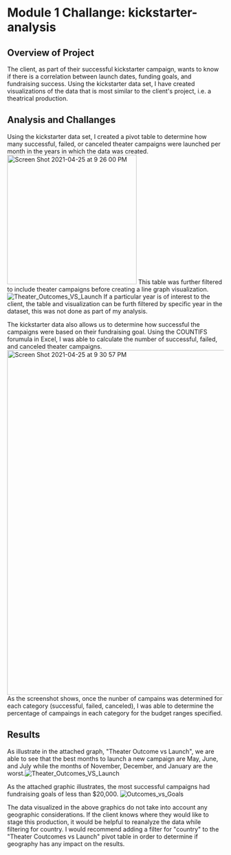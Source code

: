 # Module 1 Challange: kickstarter-analysis
## Overview of Project

The client, as part of their successful kickstarter campaign, wants to know if there is a correlation between launch dates, funding goals, and fundraising success. Using the kickstarter data set, I have created visualizations of the data that is most similar to the client's project, i.e. a theatrical production.

## Analysis and Challanges

Using the kickstarter data set, I created a pivot table to determine how many successful, failed, or canceled theater campaigns were launched per month in the years in which the data was created. <img width="301" alt="Screen Shot 2021-04-25 at 9 26 00 PM" src="https://user-images.githubusercontent.com/82982901/116017184-eb27bb00-a60c-11eb-8af1-374ac683c3db.png"> This table was further filtered to include theater campaigns before creating a line graph visualization. ![Theater_Outcomes_VS_Launch](https://user-images.githubusercontent.com/82982901/116017318-4659ad80-a60d-11eb-986d-7e1b4f4b5c16.png) If a particular year is of interest to the client, the table and visualization can be furth filtered by specific year in the dataset, this was not done as part of my analysis.

The kickstarter data also allows us to determine how successful the campaigns were based on their fundraising goal. Using the COUNTIFS forumula in Excel, I was able to calculate the number of successful, failed, and canceled theater campaigns. <img width="802" alt="Screen Shot 2021-04-25 at 9 30 57 PM" src="https://user-images.githubusercontent.com/82982901/116017455-9df81900-a60d-11eb-8b51-1afc2669484b.png"> As the screenshot shows, once the nunber of campains was determined for each category (successful, failed, canceled), I was able to determine the percentage of campaings in each category for the budget ranges specified.

## Results

As illustrate in the attached graph, "Theater Outcome vs Launch", we are able to see that the best months to launch a new campaign are May, June, and July while the months of November, December, and January are the worst.![Theater_Outcomes_VS_Launch](https://user-images.githubusercontent.com/82982901/116016290-2d033200-a60a-11eb-9b1d-30300cb612ae.png)

As the attached graphic illustrates, the most successful campaigns had fundraising goals of less than $20,000. ![Outcomes_vs_Goals](https://user-images.githubusercontent.com/82982901/116016862-f201fe00-a60b-11eb-9509-0d40424cd71b.png)

The data visualized in the above graphics do not take into account any geographic considerations. If the client knows where they would like to stage this production, it would be helpful to reanalyze the data while filtering for country. I would recommend adding a filter for "country" to the "Theater Coutcomes vs Launch" pivot table in order to determine if geography has any impact on the results.
